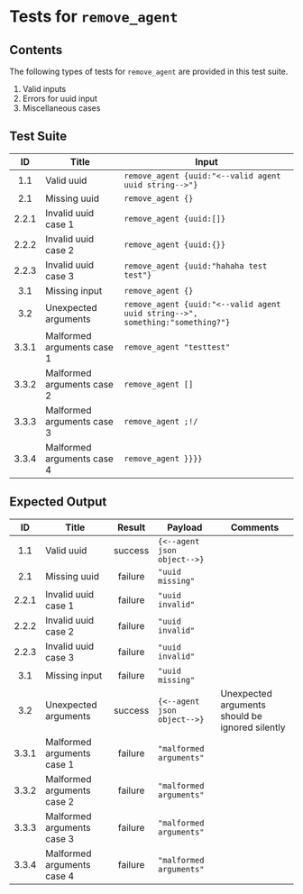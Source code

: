 # Tests for `remove_agent`

## Contents
The following types of tests for `remove_agent` are provided in this test suite.
  1. Valid inputs
  2. Errors for uuid input
  3. Miscellaneous cases

## Test Suite
| ID    | Title                      | Input                                                                                   |
| :---: | -------------------------- | --------------------------------------------------------------------------------------- |
| 1.1   | Valid uuid                 | `remove_agent {uuid:"<--valid agent uuid string-->"}`                                   |
| 2.1   | Missing uuid               | `remove_agent {}`                                                                       |
| 2.2.1 | Invalid uuid case 1        | `remove_agent {uuid:[]}`                                                                |
| 2.2.2 | Invalid uuid case 2        | `remove_agent {uuid:{}}`                                                                |
| 2.2.3 | Invalid uuid case 3        | `remove_agent {uuid:"hahaha test test"}`                                                |
| 3.1   | Missing input              | `remove_agent {}`                                                                       |
| 3.2   | Unexpected arguments       | `remove_agent {uuid:"<--valid agent uuid string-->", something:"something?"}`           |
| 3.3.1 | Malformed arguments case 1 | `remove_agent "testtest"`                                                               |
| 3.3.2 | Malformed arguments case 2 | `remove_agent []`                                                                       |
| 3.3.3 | Malformed arguments case 3 | `remove_agent ;!/`                                                                      |
| 3.3.4 | Malformed arguments case 4 | `remove_agent }}}}`                                                                     |

## Expected Output
| ID    | Title                      | Result  | Payload                     | Comments                                        |
| :---: | -------------------------- | :-----: | --------------------------- | ----------------------------------------------- |
| 1.1   | Valid uuid                 | success | `{<--agent json object-->}` |                                                 |
| 2.1   | Missing uuid               | failure | `"uuid missing"`            |                                                 |
| 2.2.1 | Invalid uuid case 1        | failure | `"uuid invalid"`            |                                                 |
| 2.2.2 | Invalid uuid case 2        | failure | `"uuid invalid"`            |                                                 |
| 2.2.3 | Invalid uuid case 3        | failure | `"uuid invalid"`            |                                                 |
| 3.1   | Missing input              | failure | `"uuid missing"`            |                                                 |
| 3.2   | Unexpected arguments       | success | `{<--agent json object-->}` | Unexpected arguments should be ignored silently |
| 3.3.1 | Malformed arguments case 1 | failure | `"malformed arguments"`     |                                                 |
| 3.3.2 | Malformed arguments case 2 | failure | `"malformed arguments"`     |                                                 |
| 3.3.3 | Malformed arguments case 3 | failure | `"malformed arguments"`     |                                                 |
| 3.3.4 | Malformed arguments case 4 | failure | `"malformed arguments"`     |                                                 |
